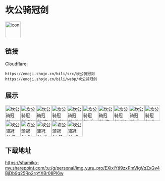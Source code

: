 # 坎公骑冠剑
<img src="https://emoji.shojo.cn/bili/src/坎公骑冠剑/icon.png" width="50" height="50" alt="icon">

## 链接
Cloudflare:
```
https://emoji.shojo.cn/bili/src/坎公骑冠剑
https://emoji.shojo.cn/bili/webp/坎公骑冠剑
```
## 展示
<img src="https://emoji.shojo.cn/bili/src/坎公骑冠剑/坎公骑冠剑-YYDS.png" width="50" height="50" alt="坎公骑冠剑-YYDS"><img src="https://emoji.shojo.cn/bili/src/坎公骑冠剑/坎公骑冠剑-唱歌.png" width="50" height="50" alt="坎公骑冠剑-唱歌"><img src="https://emoji.shojo.cn/bili/src/坎公骑冠剑/坎公骑冠剑-吃鸡腿.png" width="50" height="50" alt="坎公骑冠剑-吃鸡腿"><img src="https://emoji.shojo.cn/bili/src/坎公骑冠剑/坎公骑冠剑-出来玩.png" width="50" height="50" alt="坎公骑冠剑-出来玩"><img src="https://emoji.shojo.cn/bili/src/坎公骑冠剑/坎公骑冠剑-干杯.png" width="50" height="50" alt="坎公骑冠剑-干杯"><img src="https://emoji.shojo.cn/bili/src/坎公骑冠剑/坎公骑冠剑-乖巧.png" width="50" height="50" alt="坎公骑冠剑-乖巧"><img src="https://emoji.shojo.cn/bili/src/坎公骑冠剑/坎公骑冠剑-惊叹.png" width="50" height="50" alt="坎公骑冠剑-惊叹"><img src="https://emoji.shojo.cn/bili/src/坎公骑冠剑/坎公骑冠剑-嗯!.png" width="50" height="50" alt="坎公骑冠剑-嗯!"><img src="https://emoji.shojo.cn/bili/src/坎公骑冠剑/坎公骑冠剑-你还好吗.png" width="50" height="50" alt="坎公骑冠剑-你还好吗"><img src="https://emoji.shojo.cn/bili/src/坎公骑冠剑/坎公骑冠剑-你在干嘛.png" width="50" height="50" alt="坎公骑冠剑-你在干嘛"><img src="https://emoji.shojo.cn/bili/src/坎公骑冠剑/坎公骑冠剑-欧气传输.png" width="50" height="50" alt="坎公骑冠剑-欧气传输"><img src="https://emoji.shojo.cn/bili/src/坎公骑冠剑/坎公骑冠剑-送花.png" width="50" height="50" alt="坎公骑冠剑-送花"><img src="https://emoji.shojo.cn/bili/src/坎公骑冠剑/坎公骑冠剑-哇.png" width="50" height="50" alt="坎公骑冠剑-哇"><img src="https://emoji.shojo.cn/bili/src/坎公骑冠剑/坎公骑冠剑-晚安.png" width="50" height="50" alt="坎公骑冠剑-晚安"><img src="https://emoji.shojo.cn/bili/src/坎公骑冠剑/坎公骑冠剑-妖妖灵.png" width="50" height="50" alt="坎公骑冠剑-妖妖灵">

## 下载地址

https://shamiko-my.sharepoint.com/:u:/g/personal/img_yuru_pro/EXixIYtI9zxPmVlgVqZxGv4BjDb9q25Rp2rpYXBr08PI6w